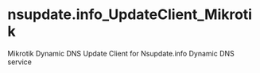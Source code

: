 # nsupdate.info_UpdateClient_Mikrotik
Mikrotik Dynamic DNS Update Client for Nsupdate.info Dynamic DNS service
